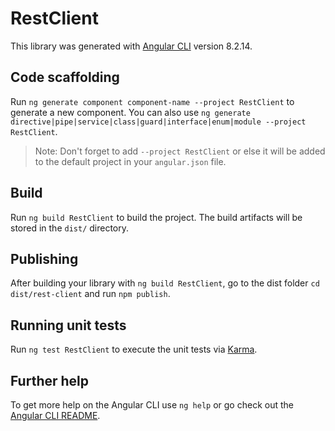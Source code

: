 # RestClient

This library was generated with [Angular CLI](https://github.com/angular/angular-cli) version 8.2.14.

## Code scaffolding

Run `ng generate component component-name --project RestClient` to generate a new component. You can also use `ng generate directive|pipe|service|class|guard|interface|enum|module --project RestClient`.
> Note: Don't forget to add `--project RestClient` or else it will be added to the default project in your `angular.json` file. 

## Build

Run `ng build RestClient` to build the project. The build artifacts will be stored in the `dist/` directory.

## Publishing

After building your library with `ng build RestClient`, go to the dist folder `cd dist/rest-client` and run `npm publish`.

## Running unit tests

Run `ng test RestClient` to execute the unit tests via [Karma](https://karma-runner.github.io).

## Further help

To get more help on the Angular CLI use `ng help` or go check out the [Angular CLI README](https://github.com/angular/angular-cli/blob/master/README.md).
